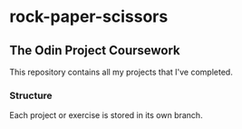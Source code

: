 # rock-paper-scissors

## The Odin Project Coursework

This repository contains all my projects that I've completed.

### Structure

Each project or exercise is stored in its own branch.
